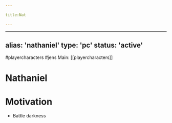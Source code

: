 --- 
title:Nat 
---
---
alias: 'nathaniel'
type: 'pc'
status: 'active'
---
#playercharacters #jens
Main: [[playercharacters]]

# Nathaniel


# Motivation
- Battle darkness
